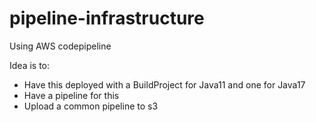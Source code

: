 # pipeline-infrastructure
Using AWS codepipeline

Idea is to:

- Have this deployed with a BuildProject for Java11 and one for Java17
- Have a pipeline for this 
- Upload a common pipeline to s3